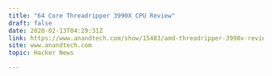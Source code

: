```yaml
---
title: "64 Core Threadripper 3990X CPU Review"
draft: false
date: 2020-02-13T04:29:31Z
link: https://www.anandtech.com/show/15483/amd-threadripper-3990x-review/3?utm_medium=RSS&utm_source=hune
site: www.anandtech.com
topic: Hacker News  

---
```

